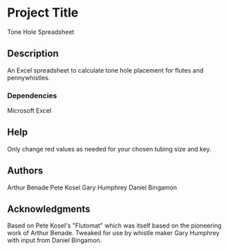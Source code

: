 # Project Title

Tone Hole Spreadsheet

## Description

An Excel spreadsheet to calculate tone hole placement for flutes and pennywhistles.

### Dependencies

Microsoft Excel

## Help

Only change red values as needed for your chosen tubing size and key.

## Authors

Arthur Benade
Pete Kosel
Gary Humphrey
Daniel Bingamon

## Acknowledgments

Based on Pete Kosel's "Flutomat" which was itself based on the pioneering work of Arthur Benade.
Tweaked for use by whistle maker Gary Humphrey with input from Daniel Bingamon.
